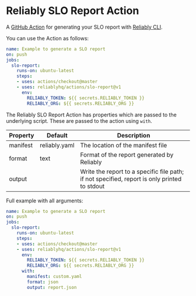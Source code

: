# Reliably SLO Report Action

A [GitHub Action](https://github.com/features/actions) for generating
your SLO report with [Reliably CLI](https://github.com/reliablyhq/cli).

You can use the Action as follows:

```yaml
name: Example to generate a SLO report
on: push
jobs:
  slo-report:
    runs-on: ubuntu-latest
    steps:
    - uses: actions/checkout@master
    - uses: reliablyhq/actions/slo-report@v1
      env:
        RELIABLY_TOKEN: ${{ secrets.RELIABLY_TOKEN }}
        RELIABLY_ORG: ${{ secrets.RELIABLY_ORG }}
```

The Reliably SLO Report Action has properties which are passed to the underlying script.
These are passed to the action using `with`.

| Property | Default | Description |
| --- | --- | --- |
| manifest | reliably.yaml | The location of the manifest file |
| format | text | Format of the report generated by Reliably |
| output | | Write the report to a specific file path; if not specified, report is only printed to stdout |

Full example with all arguments:

```yaml
name: Example to generate a SLO report
on: push
jobs:
  slo-report:
    runs-on: ubuntu-latest
    steps:
    - uses: actions/checkout@master
    - uses: reliablyhq/actions/slo-report@v1
      env:
        RELIABLY_TOKEN: ${{ secrets.RELIABLY_TOKEN }}
        RELIABLY_ORG: ${{ secrets.RELIABLY_ORG }}
      with:
        manifest: custom.yaml
        format: json
        output: report.json
```
